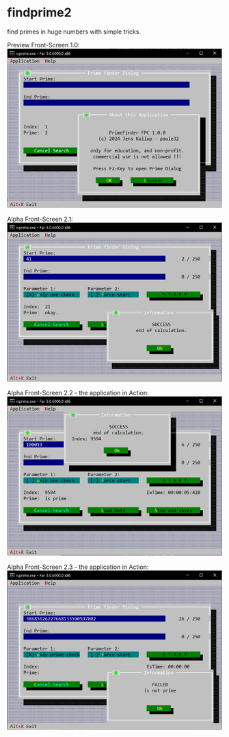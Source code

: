 # findprime2
 find primes in huge numbers with simple tricks.

Preview Front-Screen 1.0:
![Preview](img/screen000.png)

Alpha Front-Screen 2.1:
![Preview](img/screen001.png)


Alpha Front-Screen 2.2 - the application in Action:
![Preview](img/screen002.png)


Alpha Front-Screen 2.3 - the application in Action:
![Preview](img/screen003.png)
